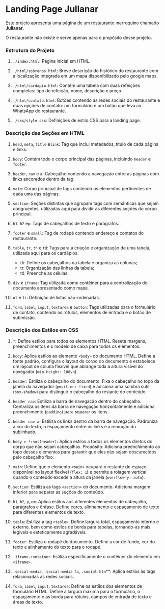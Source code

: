 # Landing Page Jullanar

Este projeto apresenta uma página de um restaurante marroquino chamado **Jullanar**. 

O restaurante não existe e serve apenas para o propósito desse projeto. 

### Estrutura do Projeto
1. `./index.html`: Página inicial em HTML.

2. `./html/sobrenos.html`: Breve descrição do histórico do restaurante com a localização integrada em um mapa disponibilizado pelo google maps.

3. `./html/cardapio.html`: Contém uma tabela com duas refeições completas: tipo de refeição, nome, descrição e preço.

4. `./html/contato.html`: Botões contendo as redes sociais do restaurante e duas opções de contato: um formulário e um botão que leva ao WhatsApp do restaurante.

5. `./css/style.css`: Definições de estilo CSS para a landing page.

### Descrição das Seções em HTML

1. `head`, `meta`, `title` e`link`: Tag que inclui metadados, título de cada página e links.

2. `body`: Contém todo o corpo principal das páginas, incluindo `header` e `footer`.

3. `header`, `nav` e `a`: Cabeçalho contendo a navegação entre as páginas com links ancorados dentro da tag.

4. `main`: Corpo principal de tags contendo os elementos pertinentes de cada uma das páginas.

5. `section`: Seções distintas que agrupam tags com semânticas que sejam congruentes, utilizadas aqui para dividir as diferentes seções do corpo principal.

6. `h1`, `h2` e`p`: Tags de cabeçalhos de texto e parágrafos.

7. `footer` e `small`: Tag de rodapé contendo endereço e contatos do restaurante.

8. `table`, `tr`, `th` e `td`: Tags para a criação e organização de uma tabela, utilizada aqui para os cardápios.
    - th: Define os cabeçalhos da tabela e organiza as colunas;
    - tr: Organização das linhas da tabela;
    - td: Preenche as células.

9. `div` e `iframe`: Tag utilizada como contêiner para a centralização do documento apresentado como mapa.

10. `ul` e `li`: Definição de listas não-ordenadas.

11. `form`, `label`, `input`, `textarea` e `button`: Tags utilizadas para o formulário de contato, contendo os rótulos, elementos de entrada e o botão de submissão.

### Descrição dos Estilos em CSS

1. `*`: Define estilos para todos os elementos HTML. Reseta margens, preenchimentos e o modelo de caixa para todos os elementos.

2. `body`: Aplica estilos ao elemento `<body>` do documento HTML. Define a fonte padrão, configura o layout do corpo do documento e estabelece um layout de coluna flexível que abrange toda a altura visível do navegador (`min-height: 100vh`).

3. `header`: Estiliza o cabeçalho do documento. Fixa o cabeçalho no topo da janela do navegador (`position: fixed`) e adiciona uma sombra sutil (`box-shadow`) para distinguir o cabeçalho do restante do conteúdo.

4. `header nav`: Estiliza a barra de navegação dentro do cabeçalho. Centraliza os itens da barra de navegação horizontalmente e adiciona preenchimento (`padding`) para separar os itens.

5. `header nav a`: Estiliza os links dentro da barra de navegação. Padroniza a cor do texto, o espaçamento entre os links e a remoção do sublinhado.

6. `body > *:not(header)`: Aplica estilos a todos os elementos diretos do corpo que não sejam cabeçalhos. Propósito: Adiciona preenchimento ao topo desses elementos para garantir que eles não sejam obscurecidos pelo cabeçalho fixo.

7. `main`: Define que o elemento `<main>` ocupará o restante do espaço disponível no layout flexível (`flex: 1`) e permite a rolagem vertical quando o conteúdo excede a altura da janela (`overflow-y: auto`).

8. `section`: Estiliza as tags `<section>` do documento. Adiciona margem inferior para separar as seções do conteúdo.

9. `h1`, `h2`, `p`, `em`: Aplica estilos aos diferentes elementos de cabeçalho, parágrafos e ênfase. Define cores, alinhamento e espaçamento de texto para diferentes elementos de texto.

10. `table`: Estiliza a tag `<table>`. Define largura total, espaçamento interno e externo, bem como estilos de borda para tabelas, tornando-as mais legíveis e esteticamente agradáveis.

11. `footer`: Estiliza o rodapé do documento. Define a cor de fundo, cor do texto e alinhamento do texto para o rodapé.

12. `.iframe-container`: Estiliza especificamente o contêiner do elemento em `<iframe>`.

13. `.social-media`, `.social-media li`, `.social-btn`**: Aplica estilos às tags relacionadas às redes sociais.

14. `form`, `label`, `input`, `textarea`: Define os estilos dos elementos de formulário HTML. Define a largura máxima para o formulário, o espaçamento e as borda para rótulos, campos de entrada de texto e áreas de texto.